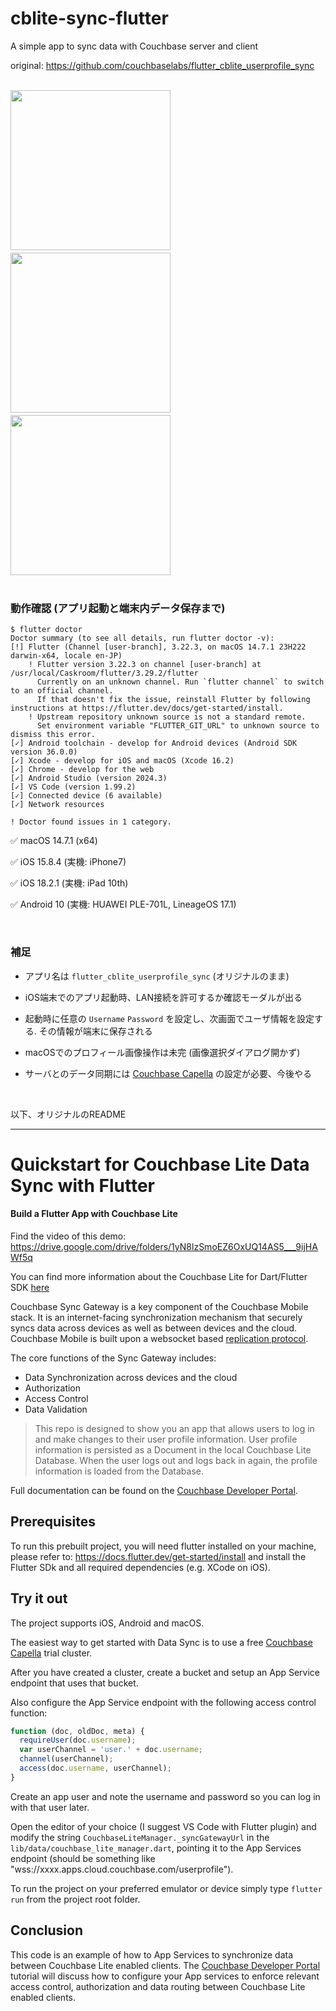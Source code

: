 # cblite-sync-flutter
A simple app to sync data with Couchbase server and client

original: https://github.com/couchbaselabs/flutter_cblite_userprofile_sync

<br>

<img width=256 src=https://github.com/user-attachments/assets/72f5c86c-1b1f-4692-bd03-e029ff51078d>
　<img width=256 src=https://github.com/user-attachments/assets/ac600b5c-c818-4927-b165-95bdf4db9b1b>
　<img width=256 src=https://github.com/user-attachments/assets/3840d990-577d-44cc-8ca7-84845e48a82a>

<br>
<br>

### 動作確認 (アプリ起動と端末内データ保存まで)
```
$ flutter doctor
Doctor summary (to see all details, run flutter doctor -v):
[!] Flutter (Channel [user-branch], 3.22.3, on macOS 14.7.1 23H222 darwin-x64, locale en-JP)
    ! Flutter version 3.22.3 on channel [user-branch] at /usr/local/Caskroom/flutter/3.29.2/flutter
      Currently on an unknown channel. Run `flutter channel` to switch to an official channel.
      If that doesn't fix the issue, reinstall Flutter by following instructions at https://flutter.dev/docs/get-started/install.
    ! Upstream repository unknown source is not a standard remote.
      Set environment variable "FLUTTER_GIT_URL" to unknown source to dismiss this error.
[✓] Android toolchain - develop for Android devices (Android SDK version 36.0.0)
[✓] Xcode - develop for iOS and macOS (Xcode 16.2)
[✓] Chrome - develop for the web
[✓] Android Studio (version 2024.3)
[✓] VS Code (version 1.99.2)
[✓] Connected device (6 available)
[✓] Network resources

! Doctor found issues in 1 category.
```

✅ macOS 14.7.1 (x64)

✅ iOS 15.8.4 (実機: iPhone7)

✅ iOS 18.2.1 (実機: iPad 10th)

✅ Android 10 (実機: HUAWEI PLE-701L, LineageOS 17.1)

<br>

### 補足

- アプリ名は `flutter_cblite_userprofile_sync` (オリジナルのまま)

- iOS端末でのアプリ起動時、LAN接続を許可するか確認モーダルが出る

- 起動時に任意の `Username` `Password` を設定し、次画面でユーザ情報を設定する. その情報が端末に保存される

- macOSでのプロフィール画像操作は未完 (画像選択ダイアログ開かず)

- サーバとのデータ同期には [Couchbase Capella](https://cloud.couchbase.com) の設定が必要、今後やる

<br>

以下、オリジナルのREADME

---

# Quickstart for Couchbase Lite Data Sync with Flutter

#### Build a Flutter App with Couchbase Lite

Find the video of this demo: https://drive.google.com/drive/folders/1yN8lzSmoEZ6OxUQ14AS5___9ijHAWf5q

You can find more information about the Couchbase Lite for Dart/Flutter SDK
[here](https://cbl-dart.dev/)

Couchbase Sync Gateway is a key component of the Couchbase Mobile stack. It is
an internet-facing synchronization mechanism that securely syncs data across
devices as well as between devices and the cloud. Couchbase Mobile is built upon
a websocket based
[replication protocol](https://blog.couchbase.com/data-replication-couchbase-mobile/).

The core functions of the Sync Gateway includes:

- Data Synchronization across devices and the cloud
- Authorization
- Access Control
- Data Validation

> This repo is designed to show you an app that allows users to log in and make
> changes to their user profile information. User profile information is
> persisted as a Document in the local Couchbase Lite Database. When the user
> logs out and logs back in again, the profile information is loaded from the
> Database.

Full documentation can be found on the
[Couchbase Developer Portal](https://developer.couchbase.com/tutorial-quickstart-android-java-sync/).

## Prerequisites

To run this prebuilt project, you will need flutter installed on your machine,
please refer to: https://docs.flutter.dev/get-started/install and install the
Flutter SDk and all required dependencies (e.g. XCode on iOS).

## Try it out

The project supports iOS, Android and macOS.

The easiest way to get started with Data Sync is to use a free
[Couchbase Capella](https://www.couchbase.com/products/capella) trial cluster.

After you have created a cluster, create a bucket and setup an App Service
endpoint that uses that bucket.

Also configure the App Service endpoint with the following access control function:

```javascript
function (doc, oldDoc, meta) {
  requireUser(doc.username);
  var userChannel = 'user.' + doc.username;
  channel(userChannel);
  access(doc.username, userChannel);
}
```

Create an app user and note the username and password so you can log in with
that user later.

Open the editor of your choice (I suggest VS Code with Flutter plugin) and
modify the string `CouchbaseLiteManager._syncGatewayUrl` in the
`lib/data/couchbase_lite_manager.dart`, pointing it to the App Services endpoint
(should be something like "wss://xxxx.apps.cloud.couchbase.com/userprofile").

To run the project on your preferred emulator or device simply type
`flutter run` from the project root folder.

## Conclusion

This code is an example of how to App Services to synchronize data between
Couchbase Lite enabled clients. The
[Couchbase Developer Portal](https://developer.couchbase.com/tutorial-quickstart-android-java-sync/)
tutorial will discuss how to configure your App services to enforce relevant
access control, authorization and data routing between Couchbase Lite enabled
clients.
